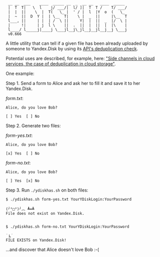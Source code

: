      __ __  ___    ____  _____ __  _  __ __   ____  _____
     |  T  T|   \  l    j/ ___/|  l/ ]|  T  T /    T/ ___/
     |  |  ||    \  |  T(   \_ |  ' / |  l  |Y  o  (   \_
     |  ~  ||  D  Y |  | \__  T|    \ |  _  ||     |\__  T
     l___, ||     | |  | /  \ ||     Y|  |  ||  _  |/  \ |
     |     !|     | j  l \    ||  .  ||  |  ||  |  |\    |
     l____/ l_____j|____j \___jl__j\_jl__j__jl__j__j \___j
     v0.666


A little utility that can tell if a given file has been already uploaded by
someone to Yandex.Disk by using its [API's deduplication
check](http://api.yandex.com/disk/doc/dg/reference/put.xml).

Potential uses are described, for example, here: ["Side channels in cloud
services, the case of deduplication in cloud
storage"](http://www.pinkas.net/PAPERS/hps.pdf).

One example:

Step 1. Send a form to Alice and ask her to fill it and save it to her
Yandex.Disk.

*form.txt*:

    Alice, do you love Bob?  

    [ ] Yes  [ ] No


Step 2. Generate two files:

*form-yes.txt*:

    Alice, do you love Bob?  

    [x] Yes  [ ] No


*form-no.txt*:

    Alice, do you love Bob?

    [ ] Yes  [x] No

Step 3. Run `./ydiskhas.sh` on both files:

    $ ./ydiskhas.sh form-yes.txt YourYDiskLogin:YourPassword

    (╯°□°)╯︵ ┻━┻
    File does not exist on Yandex.Disk.


    $ ./ydiskhas.sh form-no.txt YourYDiskLogin:YourPassword

    ˙ ͜ʟ˙
    FILE EXISTS on Yandex.Disk!


...and discover that Alice doesn't love Bob :-(
